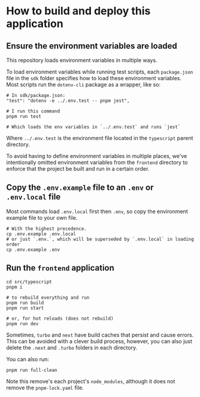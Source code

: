 # How to build and deploy this application

## Ensure the environment variables are loaded

This repository loads environment variables in multiple ways.

To load environment variables while running test scripts, each `package.json`
file in the `sdk` folder specifies how to load these environment variables. Most
scripts run the `dotenv-cli` package as a wrapper, like so:

```shell
# In sdk/package.json:
"test": "dotenv -e ../.env.test -- pnpm jest",

# I run this command
pnpm run test

# Which loads the env variables in `../.env.test` and runs `jest`
```

Where `../.env.test` is the environment file located in the `typescript` parent
directory.

To avoid having to define environment variables in multiple places, we've
intentionally omitted environment variables from the `frontend` directory to
enforce that the project be built and run in a certain order.

## Copy the `.env.example` file to an `.env` or `.env.local` file

Most commands load `.env.local` first then `.env`, so copy the environment
example file to your own file.

```shell
# With the highest precedence.
cp .env.example .env.local
# or just `.env.`, which will be superseded by `.env.local` in loading order
cp .env.example .env
```

## Run the `frontend` application

```shell
cd src/typescript
pnpm i

# to rebuild everything and run
pnpm run build
pnpm run start

# or, for hot reloads (does not rebuild)
pnpm run dev
```

Sometimes, `turbo` and `next` have build caches that persist and cause errors.
This can be avoided with a clever build process, however, you can also just
delete the `.next` and `.turbo` folders in each directory.

You can also run:

```shell
pnpm run full-clean
```

Note this remove's each project's `node_modules`, although it does not remove
the `pnpm-lock.yaml` file.
